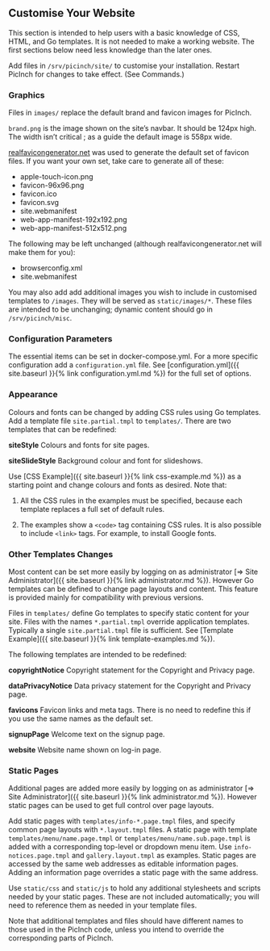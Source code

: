 ## Customise Your Website
This section is intended to help users with a basic knowledge of CSS, HTML, and Go templates. It is not needed to make a working website. The first sections below need less knowledge than the later ones.

Add files in `/srv/picinch/site/` to customise your installation. Restart PicInch for changes to take effect. (See Commands.)

### Graphics
Files in `images/` replace the default brand and favicon images for PicInch.

`brand.png` is the image shown on the site’s navbar. It should be 124px high. The width isn’t critical ; as a guide the default image is 558px wide.

[realfavicongenerator.net][1] was used to generate the default set of favicon files. If you want your own set, take care to generate all of these:
- apple-touch-icon.png
- favicon-96x96.png
- favicon.ico
- favicon.svg
- site.webmanifest
- web-app-manifest-192x192.png
- web-app-manifest-512x512.png

The following may be left unchanged (although realfavicongenerator.net will make them for you):
- browserconfig.xml
- site.webmanifest

You may also add add additional images you wish to include in customised templates to `/images`. They will be served as `static/images/*`. These files are intended to be unchanging; dynamic content should go in
`/srv/picinch/misc`.

### Configuration Parameters
The essential items can be set in docker-compose.yml. For a more specific configuration add a `configuration.yml` file. See [configuration.yml]({{ site.baseurl }}{% link configuration.yml.md %}) for the full set of options.

### Appearance
Colours and fonts can be changed by adding CSS rules using Go templates. Add a template file `site.partial.tmpl` to `templates/`. There are two templates that can be redefined:

**siteStyle** Colours and fonts for site pages.

**siteSlideStyle** Background colour and font for slideshows.

Use [CSS Example]({{ site.baseurl }}{% link css-example.md %}) as a starting point and change colours and fonts as desired. Note that:

1. All the CSS rules in the examples must be specified, because each template replaces a full set of default rules.

1. The examples show a `<code>` tag containing CSS rules. It is also possible to include `<link>` tags. For example, to install Google fonts.

### Other Templates Changes
Most content can be set more easily by logging on as administrator [&#8658; Site Administrator]({{ site.baseurl }}{% link administrator.md %}). However Go templates can be defined to change page layouts and content. This feature is provided mainly for compatibility with previous versions.

Files in `templates/` define Go templates to specify static content for your site. Files with the names `*.partial.tmpl` override application templates. Typically a single `site.partial.tmpl` file is sufficient. See [Template Example]({{ site.baseurl }}{% link template-examples.md %}).

The following templates are intended to be redefined:

**copyrightNotice** Copyright statement for the Copyright and Privacy page.

**dataPrivacyNotice** Data privacy statement for the Copyright and Privacy page.

**favicons** Favicon links and meta tags. There is no need to redefine this if you use the same names as the default set.

**signupPage** Welcome text on the signup page.

**website** Website name shown on log-in page.

### Static Pages
Additional pages are added more easily by logging on as administrator [&#8658; Site Administrator]({{ site.baseurl }}{% link administrator.md %}). However static pages can be used to get full control over page layouts.

Add static pages with `templates/info-*.page.tmpl` files, and specify common page layouts with `*.layout.tmpl` files. A static page with template `templates/menu/name.page.tmpl` or `templates/menu/name.sub.page.tmpl` is added with a corresponding top-level or dropdown menu item. 
Use `info-notices.page.tmpl` and `gallery.layout.tmpl` as examples. Static pages are accessed by the same web addresses as editable information pages. Adding an information page overrides a static page with the same address.

Use `static/css` and `static/js` to hold any additional stylesheets and scripts needed by your static pages.
These are not included automatically; you will need to reference them as needed in your template files.

Note that additional templates and files should have different names to those used in the PicInch code, unless you intend to override the corresponding parts of PicInch.

[1]:	https://realfavicongenerator.net